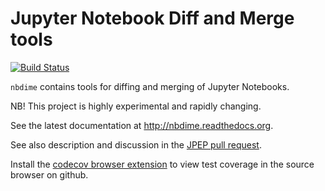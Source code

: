 # Jupyter Notebook Diff and Merge tools

[![Build Status](https://travis-ci.org/jupyter/nbdime.svg?branch=master)](https://travis-ci.org/jupyter/nbdime)

`nbdime` contains tools for diffing and merging of Jupyter Notebooks.

NB! This project is highly experimental and rapidly changing.

See the latest documentation at http://nbdime.readthedocs.org.

See also description and discussion in the [JPEP pull request](https://github.com/jupyter/enhancement-proposals/pull/8).

Install the [codecov browser extension](https://github.com/codecov/browser-extension#codecov-extension) to view test coverage in the source browser on github.
